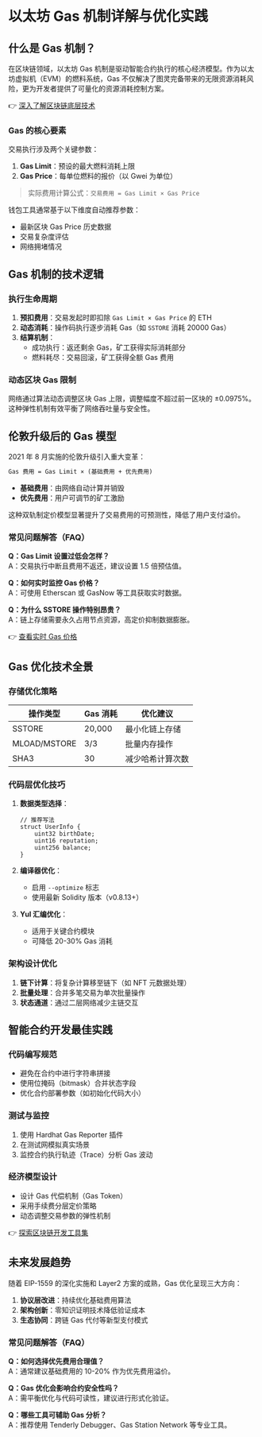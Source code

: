 # 以太坊 Gas 机制详解与优化实践

## 什么是 Gas 机制？

在区块链领域，以太坊 Gas 机制是驱动智能合约执行的核心经济模型。作为以太坊虚拟机（EVM）的燃料系统，Gas 不仅解决了图灵完备带来的无限资源消耗风险，更为开发者提供了可量化的资源消耗控制方案。

👉 [深入了解区块链底层技术](https://bit.ly/okx_welcome)

### Gas 的核心要素
交易执行涉及两个关键参数：
1. **Gas Limit**：预设的最大燃料消耗上限
2. **Gas Price**：每单位燃料的报价（以 Gwei 为单位）

> 实际费用计算公式：`交易费用 = Gas Limit × Gas Price`

钱包工具通常基于以下维度自动推荐参数：
- 最新区块 Gas Price 历史数据
- 交易复杂度评估
- 网络拥堵情况

## Gas 机制的技术逻辑

### 执行生命周期
1. **预扣费用**：交易发起时即扣除 `Gas Limit × Gas Price` 的 ETH
2. **动态消耗**：操作码执行逐步消耗 Gas（如 `SSTORE` 消耗 20000 Gas）
3. **结算机制**：
   - 成功执行：返还剩余 Gas，矿工获得实际消耗部分
   - 燃料耗尽：交易回滚，矿工获得全额 Gas 费用

### 动态区块 Gas 限制
网络通过算法动态调整区块 Gas 上限，调整幅度不超过前一区块的 ±0.0975%。这种弹性机制有效平衡了网络吞吐量与安全性。

## 伦敦升级后的 Gas 模型

2021 年 8 月实施的伦敦升级引入重大变革：
```markdown
Gas 费用 = Gas Limit × (基础费用 + 优先费用)
```
- **基础费用**：由网络自动计算并销毁
- **优先费用**：用户可调节的矿工激励

这种双轨制定价模型显著提升了交易费用的可预测性，降低了用户支付溢价。

### 常见问题解答（FAQ）
**Q：Gas Limit 设置过低会怎样？**  
A：交易执行中断且费用不返还，建议设置 1.5 倍预估值。

**Q：如何实时监控 Gas 价格？**  
A：可使用 Etherscan 或 GasNow 等工具获取实时数据。

**Q：为什么 SSTORE 操作特别昂贵？**  
A：链上存储需要永久占用节点资源，高定价抑制数据膨胀。

👉 [查看实时 Gas 价格](https://bit.ly/okx_welcome)

## Gas 优化技术全景

### 存储优化策略
| 操作类型       | Gas 消耗 | 优化建议                  |
|----------------|----------|---------------------------|
| SSTORE         | 20,000   | 最小化链上存储            |
| MLOAD/MSTORE   | 3/3      | 批量内存操作              |
| SHA3           | 30       | 减少哈希计算次数          |

### 代码层优化技巧
1. **数据类型选择**：
   ```solidity
   // 推荐写法
   struct UserInfo {
       uint32 birthDate;
       uint16 reputation;
       uint256 balance;
   }
   ```
2. **编译器优化**：
   - 启用 `--optimize` 标志
   - 使用最新 Solidity 版本（v0.8.13+）

3. **Yul 汇编优化**：
   - 适用于关键合约模块
   - 可降低 20-30% Gas 消耗

### 架构设计优化
1. **链下计算**：将复杂计算移至链下（如 NFT 元数据处理）
2. **批量处理**：合并多笔交易为单次批量操作
3. **状态通道**：通过二层网络减少主链交互

## 智能合约开发最佳实践

### 代码编写规范
- 避免在合约中进行字符串拼接
- 使用位掩码（bitmask）合并状态字段
- 优化合约部署参数（如初始化代码大小）

### 测试与监控
1. 使用 Hardhat Gas Reporter 插件
2. 在测试网模拟真实场景
3. 监控合约执行轨迹（Trace）分析 Gas 波动

### 经济模型设计
- 设计 Gas 代偿机制（Gas Token）
- 采用手续费分层定价策略
- 动态调整交易参数的弹性机制

👉 [探索区块链开发工具集](https://bit.ly/okx_welcome)

## 未来发展趋势

随着 EIP-1559 的深化实施和 Layer2 方案的成熟，Gas 优化呈现三大方向：
1. **协议层改进**：持续优化基础费用算法
2. **架构创新**：零知识证明技术降低验证成本
3. **生态协同**：跨链 Gas 代付等新型支付模式

### 常见问题解答（FAQ）
**Q：如何选择优先费用合理值？**  
A：通常建议基础费用的 10-20% 作为优先费用溢价。

**Q：Gas 优化会影响合约安全性吗？**  
A：需平衡优化与代码可读性，建议进行形式化验证。

**Q：哪些工具可辅助 Gas 分析？**  
A：推荐使用 Tenderly Debugger、Gas Station Network 等专业工具。
